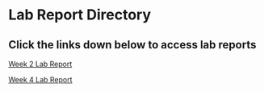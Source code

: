 
# Lab Report Directory 

## Click the links down below to access lab reports

[Week 2 Lab Report](https://markma2003.github.io/cse15l-lab-reports/lab-report-1-week-2.html)

[Week 4 Lab Report](https://markma2003.github.io/cse15l-lab-reports/lab-report-1-week-4.html)